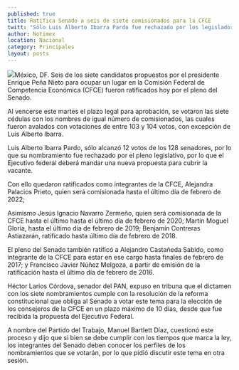 ```yaml
---
published: true
title: Ratifica Senado a seis de siete comisionados para la CFCE
twitt: "Sólo Luis Alberto Ibarra Pardo fue rechazado por los legisladores, al conseguir únicamente 12 votos de los 128 senadores, por lo que el Ejecutivo deberá mandar una nueva propuesta para cubrir la vacante."
author: Notimex
location: Nacional
category: Principales
layout: posts
---
```


![](http://i.imgur.com/6LBLsoCm.jpg)México, DF. Seis de los siete candidatos propuestos por el presidente Enrique Peña Nieto para ocupar un lugar en la Comisión Federal de Competencia Económica (CFCE) fueron ratificados hoy por el pleno del Senado.

Al vencerse este martes el plazo legal para aprobación, se votaron las siete cédulas con los nombres de igual número de comisionados, las cuales fueron avalados con votaciones de entre 103 y 104 votos, con excepción de Luis Alberto Ibarra.

Luis Alberto Ibarra Pardo, sólo alcanzó 12 votos de los 128 senadores, por lo que su nombramiento fue rechazado por el pleno legislativo, por lo que el Ejecutivo federal deberá mandar una nueva propuesta para cubrir la vacante.

Con ello quedaron ratificados como integrantes de la CFCE, Alejandra Palacios Prieto, quien será comisionada hasta el último día de febrero de 2022;

Asimismo Jesús Ignacio Navarro Zermeño, quien será comisionada de la CFCE hasta el último hasta el último día de febrero de 2020; Martín Moguel Gloria, hasta el último día de febrero de 2019; Benjamín Contreras Astiazarán, ratificado hasta último día de febrero de 2018.

El pleno del Senado también ratificó a Alejandro Castañeda Sabido, como integrante de la CFCE para estar en ese cargo hasta finales de febrero de 2017; y Francisco Javier Núñez Melgoza, a partir de emisión de la ratificación hasta el último día de febrero de 2016.

Héctor Larios Córdova, senador del PAN, expuso en tribuna que el dictamen con los siete nombramientos cumple con la resolución de la reforma constitucional que obliga al Senado a votar este tema para la elección de los consejeros de la CFCE en un plazo máximo de 10 días, desde que fue recibida la propuesta del Ejecutivo Federal.

A nombre del Partido del Trabajo, Manuel Bartlett Díaz, cuestionó este proceso y dijo que si bien se debe cumplir con los tiempos que marca la ley, los integrantes del Senado deben conocer los perfiles de los nombramientos que se votarán, por lo que pidió discutir este tema en otra sesión.
